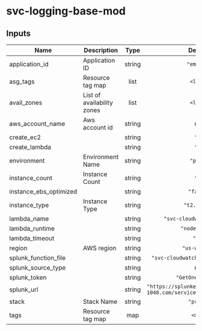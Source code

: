 # svc-logging-base-mod

## Inputs

| Name | Description | Type | Default | Required |
|------|-------------|:----:|:-----:|:-----:|
| application\_id | Application ID | string | `"em-sre"` | no |
| asg\_tags | Resource tag map | list | `<list>` | no |
| avail\_zones | List of availability zones | list | `<list>` | no |
| aws\_account\_name | Aws account id | string | n/a | yes |
| create\_ec2 |  | string | `"1"` | no |
| create\_lambda |  | string | `"1"` | no |
| environment | Environment Name | string | `"prod"` | no |
| instance\_count | Instance Count | string | `"1"` | no |
| instance\_ebs\_optimized |  | string | `"false"` | no |
| instance\_type | Instance Type | string | `"t2.small"` | no |
| lambda\_name |  | string | `"svc-cloudwatch-splunk"` | no |
| lambda\_runtime |  | string | `"nodejs6.10"` | no |
| lambda\_timeout |  | string | `"60"` | no |
| region | AWS region | string | `"us-west-2"` | no |
| splunk\_function\_file |  | string | `"svc-cloudwatchlogs-splunk.zip"` | no |
| splunk\_source\_type |  | string | n/a | yes |
| splunk\_token |  | string | `"GetOneFromSRE"` | no |
| splunk\_url |  | string | `"https://splunkeventcollector.svc-1048.com/services/collector/event"` | no |
| stack | Stack Name | string | `"prod1"` | no |
| tags | Resource tag map | map | `<map>` | no |
